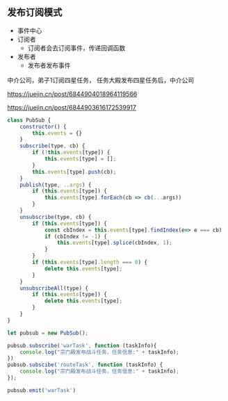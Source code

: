 ## 发布订阅模式
- 事件中心
- 订阅者
  - 订阅者会去订阅事件，传递回调函数
- 发布者
  - 发布者发布事件

中介公司，弟子1订阅四星任务，
任务大殿发布四星任务后，中介公司

https://juejin.cn/post/6844904018964119566

https://juejin.cn/post/6844903616172539917

<!-- 
宗门任务大殿为例子，宗门中所有的任务可以理解为事件中心。由于前端宗门的发展，强人辈出，任务少，僧多庙少，所以要去抢好的任务。

黄牛职业出现，专门帮抢任务——黄牛公司

弟子1找黄牛公司帮抢任务，4星以上战斗任务给弟子发通知，同时附带任务详情
弟子2找黄牛公司留意日常任务，5星日常任务发送通知，附带任务详情 -->

```js
class PubSub {
    constructor() {
        this.events = {}
    }
    subscribe(type, cb) {
        if (!this.events[type]) {
            this.events[type] = [];
        }
        this.events[type].push(cb);
    }
    publish(type, ..args) {
        if (this.events[type]) {
            this.events[type].forEach(cb => cb(...args))
        }
    }
    unsubscribe(type, cb) {
        if (this.events[type]) {
            const cbIndex = this.events[type].findIndex(e=> e === cb)
            if (cbIndex != -1) {
                this.events[type].splice(cbIndex, 1);
            }
        }
        if (this.events[type].length === 0) {
            delete this.events[type];
        }
    }
    unsubscribeAll(type) {
        if (this.events[type]) {
            delete this.events[type];
        }
    }
}

let pubsub = new PubSub();

pubsub.subscribe('warTask', function (taskInfo){
    console.log("宗门殿发布战斗任务，任务信息:" + taskInfo);
})
pubsub.subscibe('routeTask', function (taskInfo) {
    console.log("宗门殿发布战斗任务，任务信息:" + taskInfo);
});

pubsub.emit('warTask')
```

